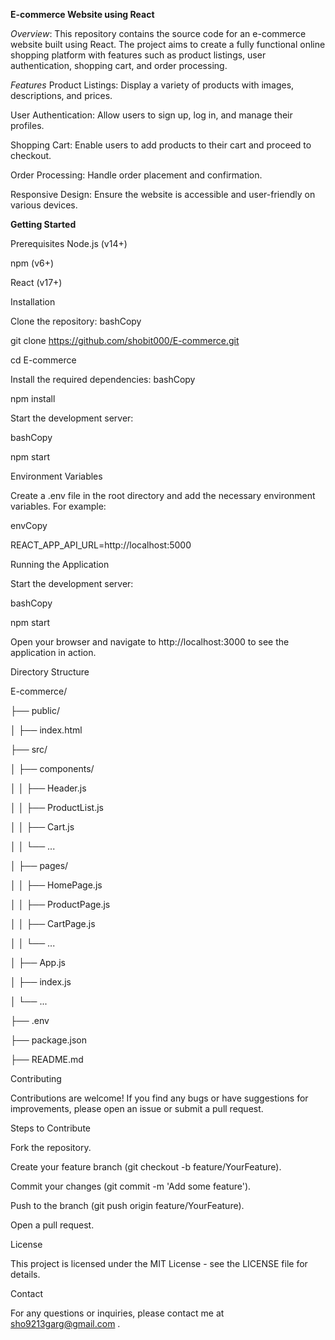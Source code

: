 **E-commerce Website using React**

*Overview*:
This repository contains the source code for an e-commerce website built using React. The project aims to create a fully functional online shopping platform with features such as product listings, user authentication, shopping cart, and order processing.

*Features*
Product Listings: Display a variety of products with images, descriptions, and prices.

User Authentication: Allow users to sign up, log in, and manage their profiles.

Shopping Cart: Enable users to add products to their cart and proceed to checkout.

Order Processing: Handle order placement and confirmation.

Responsive Design: Ensure the website is accessible and user-friendly on various devices.

**Getting Started**

Prerequisites
Node.js (v14+)

npm (v6+)

React (v17+)

Installation

Clone the repository:
bashCopy

git clone https://github.com/shobit000/E-commerce.git

cd E-commerce

Install the required dependencies:
bashCopy

npm install

Start the development server:

bashCopy

npm start

Environment Variables

Create a .env file in the root directory and add the necessary environment variables. For example:

envCopy

REACT_APP_API_URL=http://localhost:5000

Running the Application

Start the development server:

bashCopy

npm start

Open your browser and navigate to http://localhost:3000 to see the application in action.

Directory Structure

E-commerce/

├── public/

│   ├── index.html

├── src/

│   ├── components/

│   │   ├── Header.js

│   │   ├── ProductList.js

│   │   ├── Cart.js

│   │   └── ...

│   ├── pages/

│   │   ├── HomePage.js

│   │   ├── ProductPage.js

│   │   ├── CartPage.js

│   │   └── ...

│   ├── App.js

│   ├── index.js

│   └── ...

├── .env

├── package.json

├── README.md


Contributing

Contributions are welcome! If you find any bugs or have suggestions for improvements, please open an issue or submit a pull request.

Steps to Contribute

Fork the repository.

Create your feature branch (git checkout -b feature/YourFeature).

Commit your changes (git commit -m 'Add some feature').

Push to the branch (git push origin feature/YourFeature).

Open a pull request.

License

This project is licensed under the MIT License - see the LICENSE file for details.

Contact

For any questions or inquiries, please contact me at sho9213garg@gmail.com .

